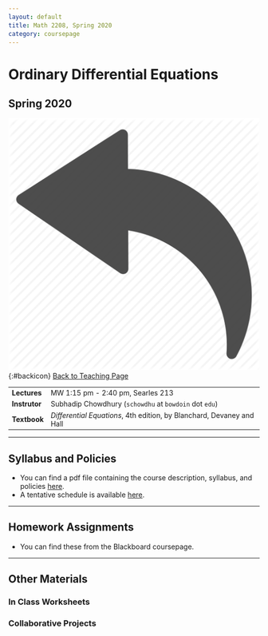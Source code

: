 ```yaml
---
layout: default
title: Math 2208, Spring 2020
category: coursepage
---
```


# Ordinary Differential Equations
## Spring 2020
<div class="backlink">
 
  ![Back](/resources/back.png){:#backicon} [Back to Teaching Page](/teaching/courses) 
</div>  


|||
|---|---|
| **Lectures** | MW	1:15 pm - 2:40 pm, Searles 213 |
| **Instrutor**| Subhadip Chowdhury (`schowdhu` at `bowdoin` dot `edu`)|
| **Textbook**| _Differential Equations_, 4th edition, by Blanchard, Devaney and Hall |


---
## Syllabus and Policies 

+ You can find a pdf file containing the course description, syllabus, and policies [here](Spring2020_2208_Syllabus.pdf). 
+ A tentative schedule is available [here](S2020.pdf).


---

## Homework Assignments

+ You can find these from the Blackboard coursepage.

---

## Other Materials

### In Class Worksheets


### Collaborative Projects

